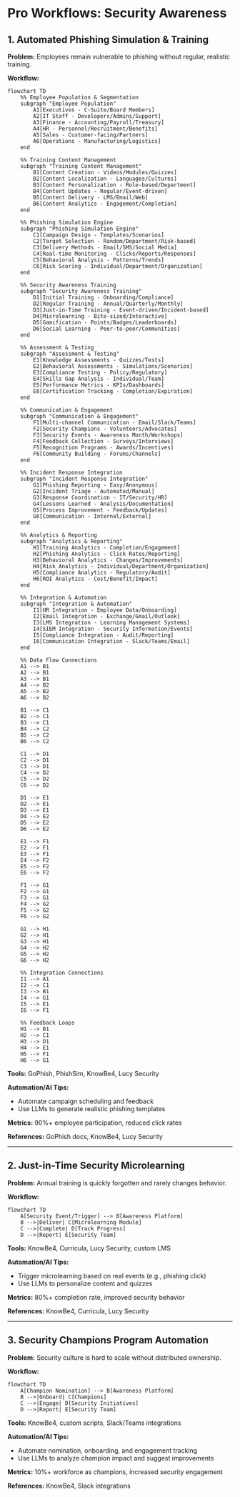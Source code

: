 # Pro Workflows: Security Awareness

## 1. Automated Phishing Simulation & Training
**Problem:** Employees remain vulnerable to phishing without regular, realistic training.

**Workflow:**
```mermaid
flowchart TD
    %% Employee Population & Segmentation
    subgraph "Employee Population"
        A1[Executives - C-Suite/Board Members]
        A2[IT Staff - Developers/Admins/Support]
        A3[Finance - Accounting/Payroll/Treasury]
        A4[HR - Personnel/Recruitment/Benefits]
        A5[Sales - Customer-facing/Partners]
        A6[Operations - Manufacturing/Logistics]
    end
    
    %% Training Content Management
    subgraph "Training Content Management"
        B1[Content Creation - Videos/Modules/Quizzes]
        B2[Content Localization - Languages/Cultures]
        B3[Content Personalization - Role-based/Department]
        B4[Content Updates - Regular/Event-driven]
        B5[Content Delivery - LMS/Email/Web]
        B6[Content Analytics - Engagement/Completion]
    end
    
    %% Phishing Simulation Engine
    subgraph "Phishing Simulation Engine"
        C1[Campaign Design - Templates/Scenarios]
        C2[Target Selection - Random/Department/Risk-based]
        C3[Delivery Methods - Email/SMS/Social Media]
        C4[Real-time Monitoring - Clicks/Reports/Responses]
        C5[Behavioral Analysis - Patterns/Trends]
        C6[Risk Scoring - Individual/Department/Organization]
    end
    
    %% Security Awareness Training
    subgraph "Security Awareness Training"
        D1[Initial Training - Onboarding/Compliance]
        D2[Regular Training - Annual/Quarterly/Monthly]
        D3[Just-in-Time Training - Event-driven/Incident-based]
        D4[Microlearning - Bite-sized/Interactive]
        D5[Gamification - Points/Badges/Leaderboards]
        D6[Social Learning - Peer-to-peer/Communities]
    end
    
    %% Assessment & Testing
    subgraph "Assessment & Testing"
        E1[Knowledge Assessments - Quizzes/Tests]
        E2[Behavioral Assessments - Simulations/Scenarios]
        E3[Compliance Testing - Policy/Regulatory]
        E4[Skills Gap Analysis - Individual/Team]
        E5[Performance Metrics - KPIs/Dashboards]
        E6[Certification Tracking - Completion/Expiration]
    end
    
    %% Communication & Engagement
    subgraph "Communication & Engagement"
        F1[Multi-channel Communication - Email/Slack/Teams]
        F2[Security Champions - Volunteers/Advocates]
        F3[Security Events - Awareness Month/Workshops]
        F4[Feedback Collection - Surveys/Interviews]
        F5[Recognition Programs - Awards/Incentives]
        F6[Community Building - Forums/Channels]
    end
    
    %% Incident Response Integration
    subgraph "Incident Response Integration"
        G1[Phishing Reporting - Easy/Anonymous]
        G2[Incident Triage - Automated/Manual]
        G3[Response Coordination - IT/Security/HR]
        G4[Lessons Learned - Analysis/Documentation]
        G5[Process Improvement - Feedback/Updates]
        G6[Communication - Internal/External]
    end
    
    %% Analytics & Reporting
    subgraph "Analytics & Reporting"
        H1[Training Analytics - Completion/Engagement]
        H2[Phishing Analytics - Click Rates/Reporting]
        H3[Behavioral Analytics - Changes/Improvements]
        H4[Risk Analytics - Individual/Department/Organization]
        H5[Compliance Analytics - Regulatory/Audit]
        H6[ROI Analytics - Cost/Benefit/Impact]
    end
    
    %% Integration & Automation
    subgraph "Integration & Automation"
        I1[HR Integration - Employee Data/Onboarding]
        I2[Email Integration - Exchange/Gmail/Outlook]
        I3[LMS Integration - Learning Management Systems]
        I4[SIEM Integration - Security Information/Events]
        I5[Compliance Integration - Audit/Reporting]
        I6[Communication Integration - Slack/Teams/Email]
    end
    
    %% Data Flow Connections
    A1 --> B1
    A2 --> B1
    A3 --> B1
    A4 --> B2
    A5 --> B2
    A6 --> B2
    
    B1 --> C1
    B2 --> C1
    B3 --> C1
    B4 --> C2
    B5 --> C2
    B6 --> C2
    
    C1 --> D1
    C2 --> D1
    C3 --> D1
    C4 --> D2
    C5 --> D2
    C6 --> D2
    
    D1 --> E1
    D2 --> E1
    D3 --> E1
    D4 --> E2
    D5 --> E2
    D6 --> E2
    
    E1 --> F1
    E2 --> F1
    E3 --> F1
    E4 --> F2
    E5 --> F2
    E6 --> F2
    
    F1 --> G1
    F2 --> G1
    F3 --> G1
    F4 --> G2
    F5 --> G2
    F6 --> G2
    
    G1 --> H1
    G2 --> H1
    G3 --> H1
    G4 --> H2
    G5 --> H2
    G6 --> H2
    
    %% Integration Connections
    I1 --> A1
    I2 --> C1
    I3 --> B1
    I4 --> G1
    I5 --> E1
    I6 --> F1
    
    %% Feedback Loops
    H1 --> B1
    H2 --> C1
    H3 --> D1
    H4 --> E1
    H5 --> F1
    H6 --> G1
```
**Tools:** GoPhish, PhishSim, KnowBe4, Lucy Security

**Automation/AI Tips:**
- Automate campaign scheduling and feedback
- Use LLMs to generate realistic phishing templates

**Metrics:** 90%+ employee participation, reduced click rates

**References:** GoPhish docs, KnowBe4, Lucy Security

---

## 2. Just-in-Time Security Microlearning
**Problem:** Annual training is quickly forgotten and rarely changes behavior.

**Workflow:**
```mermaid
flowchart TD
    A[Security Event/Trigger] --> B[Awareness Platform]
    B -->|Deliver| C[Microlearning Module]
    C -->|Complete| D[Track Progress]
    D -->|Report| E[Security Team]
```
**Tools:** KnowBe4, Curricula, Lucy Security, custom LMS

**Automation/AI Tips:**
- Trigger microlearning based on real events (e.g., phishing click)
- Use LLMs to personalize content and quizzes

**Metrics:** 80%+ completion rate, improved security behavior

**References:** KnowBe4, Curricula, Lucy Security

---

## 3. Security Champions Program Automation
**Problem:** Security culture is hard to scale without distributed ownership.

**Workflow:**
```mermaid
flowchart TD
    A[Champion Nomination] --> B[Awareness Platform]
    B -->|Onboard| C[Champions]
    C -->|Engage| D[Security Initiatives]
    D -->|Report| E[Security Team]
```
**Tools:** KnowBe4, custom scripts, Slack/Teams integrations

**Automation/AI Tips:**
- Automate nomination, onboarding, and engagement tracking
- Use LLMs to analyze champion impact and suggest improvements

**Metrics:** 10%+ workforce as champions, increased security engagement

**References:** KnowBe4, Slack integrations 